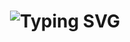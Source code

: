 <h1 align="center">
  <img src="https://readme-typing-svg.demolab.com?font=Fira+Code&duration=2000&pause=500&color=3F8AC4&width=435&lines=Hello%2C+I+am+Zoha+Fathima;Welcome+to+my+Github;Curious+Learner;Exploring+and+Improving+EveryDay" alt="Typing SVG" />
</h1>


<!--
**zoha-fathima/zoha-fathima** is a ✨ _special_ ✨ repository because its `README.md` (this file) appears on your GitHub profile.

Here are some ideas to get you started:

- 🔭 I’m currently working on ...
- 🌱 I’m currently learning ...
- 👯 I’m looking to collaborate on ...
- 🤔 I’m looking for help with ...
- 💬 Ask me about ...
- 📫 How to reach me: ...
- 😄 Pronouns: ...
- ⚡ Fun fact: ...
-->
